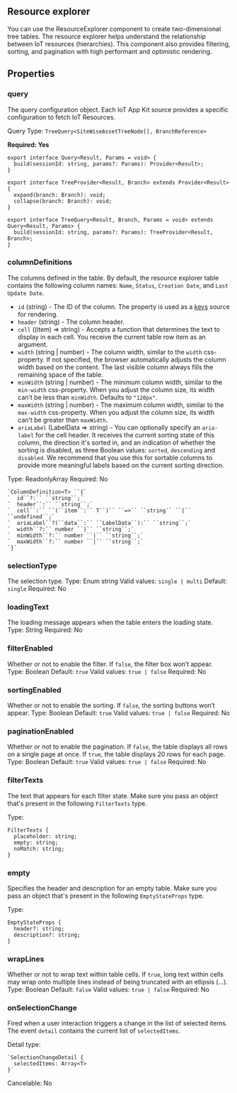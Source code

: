 ## Resource explorer

You can use the ResourceExplorer component to create two-dimensional tree tables. The resource explorer helps understand the relationship between IoT resources (hierarchies). This component also provides filtering, sorting, and pagination with high performant and optimistic rendering. 

## Properties

### query

The query configuration object. Each IoT App Kit source provides a specific configuration to fetch IoT Resources.

Query Type: `TreeQuery<SiteWiseAssetTreeNode[], BranchReference>`

**Required: Yes**

```
export interface Query<Result, Params = void> {
  build(sessionId: string, params?: Params): Provider<Result>;
}

export interface TreeProvider<Result, Branch> extends Provider<Result> {
  expand(branch: Branch): void;
  collapse(branch: Branch): void;
}

export interface TreeQuery<Result, Branch, Params = void> extends Query<Result, Params> {
  build(sessionId: string, params?: Params): TreeProvider<Result, Branch>;
}
```

### columnDefinitions

The columns defined in the table. By default, the resource explorer table contains the following column names: `Name`, `Status`, `Creation Date`, and `Last Update Date`.

* `id` (string) - The ID of the column. The property is used as a [keys](https://reactjs.org/docs/lists-and-keys.html#keys) source for rendering.
* `header` (string) - The column header.
* `cell` ((item) => string) - Accepts a function that determines the text to display in each cell. You receive the current table row item as an argument.
* `width` (string | number) - The column width, similar to the `width` css-property. If not specified, the browser automatically adjusts the column width based on the content. The last visible column always fills the remaining space of the table.
* `minWidth` (string | number) - The minimum column width, similar to the `min-width` css-property. When you adjust the column size, its width can’t be less than `minWidth`. Defaults to `"120px"`.
* `maxWidth` (string | number) - The maximum column width, similar to the `max-width` css-property. When you adjust the column size, its width can’t be greater than `maxWidth`.
* `ariaLabel` (LabelData => string) - You can optionally specify an `aria-label` for the cell header. It receives the current sorting state of this column, the direction it's sorted in, and an indication of whether the sorting is disabled, as three Boolean values: `sorted`, `descending` and `disabled`. We recommend that you use this for sortable columns to provide more meaningful labels based on the current sorting direction.

Type: ReadonlyArray<ColumnDefinition>
Required: No

```
`ColumnDefinition<T> ``{`
`  id``?:`` ``string``;`
`  header``:`` ``string``;`
`  cell``:`` ``(``item``:`` T``)`` ``=>`` ``string`` ``|`` ``undefined``;`
`  ariaLabel``?(``data``:`` ``LabelData``):`` ``string``;`
`  width``?:`` number ``|`` ``string``;`
`  minWidth``?:`` number ``|`` ``string``;`
`  maxWidth``?:`` number ``|`` ``string``;`
`}`
```

### selectionType

The selection type.
Type: Enum string
Valid values:  `single | multi`
Default: `single`
Required: No

### loadingText

The loading message appears when the table enters the loading state.
Type: String
Required: No

### filterEnabled

Whether or not to enable the filter. If `false`, the filter box won’t appear.
Type: Boolean
Default: `true`
Valid values: `true | false`
Required: No

### sortingEnabled

Whether or not to enable the sorting. If `false`, the sorting buttons won’t appear.
Type: Boolean
Default: `true`
Valid values: `true | false`
Required: No

### paginationEnabled

Whether or not to enable the pagination. If `false`, the table displays all rows on a single page at once. If `true`, the table displays 20 rows for each page.
Type: Boolean
Default: `true`
Valid values: `true | false`
Required: No

### filterTexts

The text that appears for each filter state. Make sure you pass an object that's present in the following `FilterTexts` type.

Type:

```
FilterTexts {
  placeholder: string;
  empty: string;
  noMatch: string;
}
```

### empty

Specifies the header and description for an empty table. Make sure you pass an object that's present in the following `EmptyStateProps` type.

Type:

```
EmptyStateProps {
  header?: string;
  description?: string;
}
```

### wrapLines

Whether or not to wrap text within table cells. If `true`, long text within cells may wrap onto multiple lines instead of being truncated with an ellipsis (...).
Type: Boolean
Default: `false`
Valid values: `true | false`
Required: No


### onSelectionChange

Fired when a user interaction triggers a change in the list of selected items. The event `detail` contains the current list of `selectedItems`.

Detail type:

```
`SelectionChangeDetail {
  selectedItems: Array<T>
}`
```

Cancelable: No

